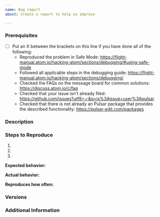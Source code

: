 ```yaml
---
name: Bug report
about: Create a report to help us improve

---
```


<!--
Have you read Pulsar's Code of Conduct? By filing an Issue, you are expected to comply with it, including treating everyone with respect: https://github.com/pulsar-edit/.github/blob/master/CODE_OF_CONDUCT.md
Do you want to ask a question? Are you looking for support? The Pulsar Discussion tab is the best place for getting support: https://github.com/orgs/pulsar-edit/discussions
-->

### Prerequisites

* [ ] Put an X between the brackets on this line if you have done all of the following:
    * Reproduced the problem in Safe Mode: <https://flight-manual.atom.io/hacking-atom/sections/debugging/#using-safe-mode>
    * Followed all applicable steps in the debugging guide: <https://flight-manual.atom.io/hacking-atom/sections/debugging/>
    * Checked the FAQs on the message board for common solutions: <https://discuss.atom.io/c/faq>
    * Checked that your issue isn't already filed: <https://github.com/issues?utf8=✓&q=is%3Aissue+user%3Apulsar>
    * Checked that there is not already an Pulsar package that provides the described functionality: <https://pulsar-edit.com/packages>

### Description

<!-- Description of the issue -->

### Steps to Reproduce

1. <!-- First Step -->
2. <!-- Second Step -->
3. <!-- and so on… -->

**Expected behavior:**

<!-- What you expect to happen -->

**Actual behavior:**

<!-- What actually happens -->

**Reproduces how often:**

<!-- What percentage of the time does it reproduce? -->

### Versions

<!-- You can get this information from copy and pasting the output of `pulsar --version` and `apm --version` from the command line. Also, please include the OS and what version of the OS you're running. -->

### Additional Information

<!-- Any additional information, configuration or data that might be necessary to reproduce the issue. -->
